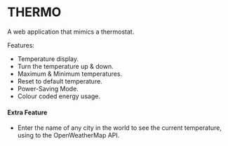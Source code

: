 # THERMO

A web application that mimics a thermostat.

Features:
+ Temperature display.
+ Turn the temperature up & down.
+ Maximum & Minimum temperatures.
+ Reset to default temperature.
+ Power-Saving Mode.
+ Colour coded energy usage.

#### Extra Feature
+ Enter the name of any city in the world to see the current temperature, using to the OpenWeatherMap API.
